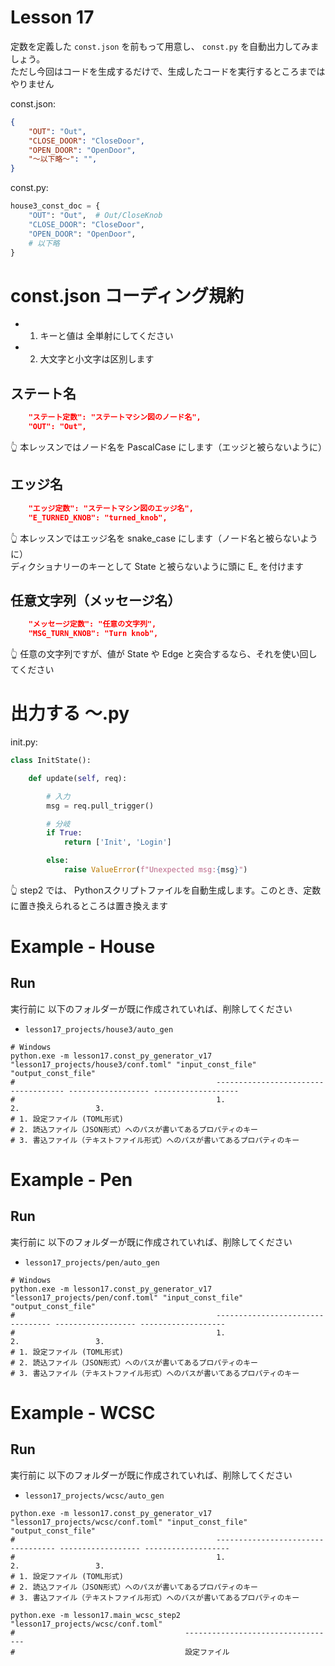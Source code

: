 # Lesson 17

定数を定義した `const.json` を前もって用意し、 `const.py` を自動出力してみましょう。  
ただし今回はコードを生成するだけで、生成したコードを実行するところまではやりません  

const.json:  

```json
{
    "OUT": "Out",
    "CLOSE_DOOR": "CloseDoor",
    "OPEN_DOOR": "OpenDoor",
    "～以下略～": "",
}
```

const.py:  

```python
house3_const_doc = {
    "OUT": "Out",  # Out/CloseKnob
    "CLOSE_DOOR": "CloseDoor",
    "OPEN_DOOR": "OpenDoor",
    # 以下略
}
```

# const.json コーディング規約

* 1. キーと値は 全単射にしてください
* 2. 大文字と小文字は区別します

## ステート名

```json
    "ステート定数": "ステートマシン図のノード名",
    "OUT": "Out",
```

👆 本レッスンではノード名を PascalCase にします（エッジと被らないように）  

## エッジ名

```json
    "エッジ定数": "ステートマシン図のエッジ名",
    "E_TURNED_KNOB": "turned_knob",
```

👆 本レッスンではエッジ名を snake_case にします（ノード名と被らないように）  
ディクショナリーのキーとして State と被らないように頭に E_ を付けます  

## 任意文字列（メッセージ名）

```json
    "メッセージ定数": "任意の文字列",
    "MSG_TURN_KNOB": "Turn knob",
```

👆 任意の文字列ですが、値が State や Edge と突合するなら、それを使い回してください

# 出力する ～.py

init.py:  

```python
class InitState():

    def update(self, req):

        # 入力
        msg = req.pull_trigger()

        # 分岐
        if True:
            return ['Init', 'Login']

        else:
            raise ValueError(f"Unexpected msg:{msg}")
```

👆 step2 では、 Pythonスクリプトファイルを自動生成します。このとき、定数に置き換えられるところは置き換えます  

# Example - House

## Run

実行前に 以下のフォルダーが既に作成されていれば、削除してください  

* `lesson17_projects/house3/auto_gen`

```shell
# Windows
python.exe -m lesson17.const_py_generator_v17 "lesson17_projects/house3/conf.toml" "input_const_file" "output_const_file"
#                                             ------------------------------------ ------------------ -------------------
#                                             1.                                   2.                 3.
# 1. 設定ファイル (TOML形式)
# 2. 読込ファイル（JSON形式）へのパスが書いてあるプロパティのキー
# 3. 書込ファイル（テキストファイル形式）へのパスが書いてあるプロパティのキー
```

# Example - Pen

## Run

実行前に 以下のフォルダーが既に作成されていれば、削除してください  

* `lesson17_projects/pen/auto_gen`

```shell
# Windows
python.exe -m lesson17.const_py_generator_v17 "lesson17_projects/pen/conf.toml" "input_const_file" "output_const_file"
#                                             --------------------------------- ------------------ -------------------
#                                             1.                                2.                 3.
# 1. 設定ファイル (TOML形式)
# 2. 読込ファイル（JSON形式）へのパスが書いてあるプロパティのキー
# 3. 書込ファイル（テキストファイル形式）へのパスが書いてあるプロパティのキー
```

# Example - WCSC

## Run

実行前に 以下のフォルダーが既に作成されていれば、削除してください  

* `lesson17_projects/wcsc/auto_gen`

```shell
python.exe -m lesson17.const_py_generator_v17 "lesson17_projects/wcsc/conf.toml" "input_const_file" "output_const_file"
#                                             ---------------------------------- ------------------ -------------------
#                                             1.                                 2.                 3.
# 1. 設定ファイル (TOML形式)
# 2. 読込ファイル（JSON形式）へのパスが書いてあるプロパティのキー
# 3. 書込ファイル（テキストファイル形式）へのパスが書いてあるプロパティのキー

python.exe -m lesson17.main_wcsc_step2 "lesson17_projects/wcsc/conf.toml"
#                                      ----------------------------------
#                                      設定ファイル
```
